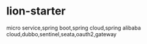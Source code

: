 # lion-starter
micro service,spring boot,spring cloud,spring alibaba cloud,dubbo,sentinel,seata,oauth2,gateway
